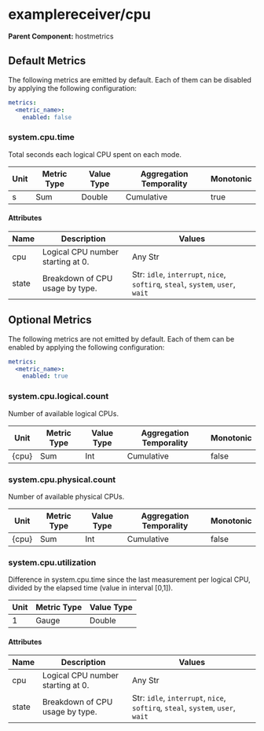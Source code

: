 [comment]: <> (Code generated by mdatagen. DO NOT EDIT.)

# examplereceiver/cpu

**Parent Component:** hostmetrics

## Default Metrics

The following metrics are emitted by default. Each of them can be disabled by applying the following configuration:

```yaml
metrics:
  <metric_name>:
    enabled: false
```

### system.cpu.time

Total seconds each logical CPU spent on each mode.

| Unit | Metric Type | Value Type | Aggregation Temporality | Monotonic |
| ---- | ----------- | ---------- | ----------------------- | --------- |
| s    | Sum         | Double     | Cumulative              | true      |

#### Attributes

| Name  | Description                       | Values                                                                         |
| ----- | --------------------------------- | ------------------------------------------------------------------------------ |
| cpu   | Logical CPU number starting at 0. | Any Str                                                                        |
| state | Breakdown of CPU usage by type.   | Str: `idle`, `interrupt`, `nice`, `softirq`, `steal`, `system`, `user`, `wait` |

## Optional Metrics

The following metrics are not emitted by default. Each of them can be enabled by applying the following configuration:

```yaml
metrics:
  <metric_name>:
    enabled: true
```

### system.cpu.logical.count

Number of available logical CPUs.

| Unit  | Metric Type | Value Type | Aggregation Temporality | Monotonic |
| ----- | ----------- | ---------- | ----------------------- | --------- |
| {cpu} | Sum         | Int        | Cumulative              | false     |

### system.cpu.physical.count

Number of available physical CPUs.

| Unit  | Metric Type | Value Type | Aggregation Temporality | Monotonic |
| ----- | ----------- | ---------- | ----------------------- | --------- |
| {cpu} | Sum         | Int        | Cumulative              | false     |

### system.cpu.utilization

Difference in system.cpu.time since the last measurement per logical CPU, divided by the elapsed time (value in interval [0,1]).

| Unit | Metric Type | Value Type |
| ---- | ----------- | ---------- |
| 1    | Gauge       | Double     |

#### Attributes

| Name  | Description                       | Values                                                                         |
| ----- | --------------------------------- | ------------------------------------------------------------------------------ |
| cpu   | Logical CPU number starting at 0. | Any Str                                                                        |
| state | Breakdown of CPU usage by type.   | Str: `idle`, `interrupt`, `nice`, `softirq`, `steal`, `system`, `user`, `wait` |

